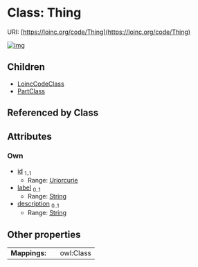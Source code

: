 
# Class: Thing




URI: [https://loinc.org/code/Thing](https://loinc.org/code/Thing)


[![img](https://yuml.me/diagram/nofunky;dir:TB/class/[Thing&#124;id:uriorcurie;label:string%20%3F;description:string%20%3F]^-[PartClass],[Thing]^-[LoincCodeClass],[PartClass],[LoincCodeClass])](https://yuml.me/diagram/nofunky;dir:TB/class/[Thing&#124;id:uriorcurie;label:string%20%3F;description:string%20%3F]^-[PartClass],[Thing]^-[LoincCodeClass],[PartClass],[LoincCodeClass])

## Children

 * [LoincCodeClass](LoincCodeClass.md)
 * [PartClass](PartClass.md)

## Referenced by Class


## Attributes


### Own

 * [id](id.md)  <sub>1..1</sub>
     * Range: [Uriorcurie](types/Uriorcurie.md)
 * [label](label.md)  <sub>0..1</sub>
     * Range: [String](types/String.md)
 * [description](description.md)  <sub>0..1</sub>
     * Range: [String](types/String.md)

## Other properties

|  |  |  |
| --- | --- | --- |
| **Mappings:** | | owl:Class |

